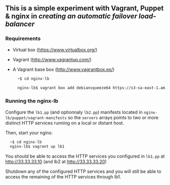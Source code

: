 ## This is a simple experiment with Vagrant, Puppet & nginx in _creating an automatic failover load-balancer_

### Requirements
 * Virtual box (https://www.virtualbox.org/)
 * Vagrant (http://www.vagrantup.com/)
 * A Vagrant base box (http://www.vagrantbox.es/)
 
    ```bash
      ~$ cd nginx-lb
      
      nginx-lb$ vagrant box add debiansqueeze64 https://s3-sa-east-1.amazonaws.com/willian-boxes/DebianSqueeze64.box
    ```

### Running the nginx-lb

Configure the `lb1.pp` (and optionnaly `lb2.pp`) manifests located in `nginx-lb/puppet/vagrant-manifests` so the `servers` arrays points
to two or more distinct HTTP services running on a local or distant host.

Then, start your ngins:
 ```bash
   ~$ cd nginx-lb
   nginx-lb$ vagrant up lb1
 ```
 
You should be able to access the HTTP services you configured in `lb1.pp` at http://33.33.33.10 (and lb2 at http://33.33.33.20)

Shutdown any of the configured HTTP services and you will still be able to access the remaining of the HTTP services through lb1.